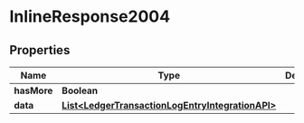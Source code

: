 

# InlineResponse2004

## Properties

Name | Type | Description | Notes
------------ | ------------- | ------------- | -------------
**hasMore** | **Boolean** |  | 
**data** | [**List&lt;LedgerTransactionLogEntryIntegrationAPI&gt;**](LedgerTransactionLogEntryIntegrationAPI.md) |  | 



